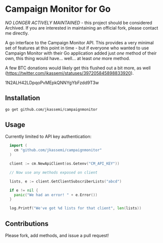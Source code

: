 # Campaign Monitor for Go

*NO LONGER ACTIVELY MAINTAINED* - this project should be considered Archived. If you are interested in maintaining an official fork, please contact me directly.

A go interface to the Campaign Monitor API. This provides a very minimal set of
features at this point in time - but if everyone who wanted to use Campaign
Monitor with their Go application added just _one_ method of their own, this
thing would have... well... at least _one_ more method. 

A few BTC donations would likely get this flushed out a bit more, as well
(https://twitter.com/jkassemi/statuses/397205845898833920).

1N2ALH42LDpqoPvMEpkQNNYgYbFzdd9T3w

## Installation

```bash
go get github.com/jkassemi/campaignmonitor
```

## Usage

Currently limited to API key authentication:

```go
  import (
    cm "github.com/jkassemi/campaignmonitor"
  )

  client := cm.NewApiClient(os.Getenv("CM_API_KEY"))

  // Now use any methods exposed on client

  lists, e := client.GetClientSubscriberLists("abcd")

  if e != nil {
    panic("We had an error! " + e.Error())
  }

  log.Printf("We've got %d lists for that client", len(lists))
```

## Contributions

Please fork, add methods, and issue a pull request!
